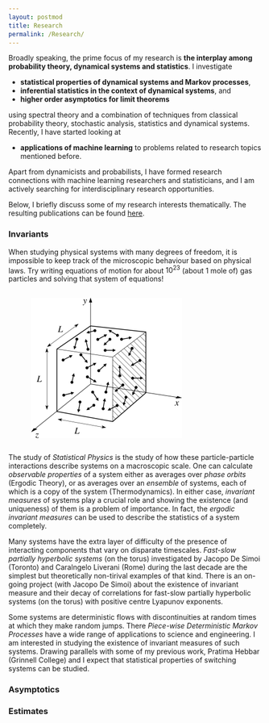 ```yaml
---
layout: postmod      
title: Research              
permalink: /Research/          
---
```

Broadly speaking, the prime focus of my research is <b>the interplay among probability theory, dynamical systems and statistics</b>. I investigate 
- <b>statistical properties of dynamical systems and Markov processes</b>,
- <b>inferential statistics in the context of dynamical systems</b>, and 
- <b>higher order asymptotics for limit theorems</b>   
 
using spectral theory and a combination of techniques from classical probability theory, stochastic analysis, statistics and dynamical systems. Recently, I have started looking at      
- <b>applications of machine learning</b> to problems related to research topics mentioned before. 

Apart from dynamicists and probabilists, I have formed research connections with machine learning researchers and statisticians, and I am actively searching for interdisciplinary research opportunities.

Below, I briefly discuss some of my research interests thematically. The resulting publications can be found [here](https://kasun-fernando.github.io/personal-webpage/Publications/).

### Invariants

When studying physical systems with many degrees of freedom, it is impossible to keep track of the microscopic behaviour based on physical laws. Try writing equations of motion for about $10^{23}$ (about 1 mole of) gas particles and solving that system of equations! 

<img align="center" src="images/particles.jpg" hspace="45" vspace="15"/>

The study of _Statistical Physics_ is the study of how these particle-particle interactions describe systems on a macroscopic scale. One can calculate _observable properties_ of a system either as averages over _phase orbits_ (Ergodic Theory), or as averages over an _ensemble_ of systems, each of which is a copy of the system (Thermodynamics). In either case, _invariant measures_ of systems play a crucial role and showing the existence (and uniqueness) of them is a problem of importance. In fact, the _ergodic invariant measures_ can be used to describe the statistics of a system completely. 

Many systems have the extra layer of difficulty of the presence of interacting components that vary on disparate timescales. _Fast-slow partially hyperbolic systems_ (on the torus) investigated by Jacopo De Simoi (Toronto) and Caralngelo Liverani (Rome) during the last decade are the simplest but theoretically non-tirival examples of that kind. There is an on-going project (with Jacopo De Simoi) about the existence of invariant measure and their decay of correlations for fast-slow partially hyperbolic systems (on the torus) with positive centre Lyapunov exponents. 

Some systems are deterministic flows with discontinuities at random times at which they make random jumps. There _Piece-wise Deterministic Markov Processes_ have a wide range of applications to science and engineering. I am interested in studying the existence of invariant measures of such systems. Drawing parallels with some of my previous work, Pratima Hebbar (Grinnell College) and I expect that statistical properties of switching systems can be studied.

### Asymptotics

### Estimates


<!--
---
**Failure of Edegworth expansions in the discrete iid setting**           
<font size = "3">Collaborator: Dmitry Dolgopyat</font>
---
**Existence of Edgeworth expansions for weakly dependent random variables**          
<font size = "3">Collaborators: Carlangelo Liverani, Fran&ccedil;oise P&egrave;ne</font>
---
**Exact Large deviation asymptotics for weakly dependent random variables**           
<font size = "3">Collaborator: Pratima Hebbar</font>
---
**Adapting the bootstrap for dynamically generated data**        
<font size = "3">Collaborator: Nan Zou</font>
---
**Estimating entropy of continued fraction expansions**             
<font size = "3">Collaborators: Seulbee Lee, Stafano Marmi</font>
---
**Estimating data distirbutions via normalizing flows**            
<font size = "3">Collaborator: Sameera Ramasinghe</font>
---
**Statistics of Riemann-zeta function sampled over chaotic systems**            
<font size = "3">Collaborators: Tanja Schindler</font>
---
**Invariant measures for deterministic fast-slow systems**            
<font size = "3">Collaborator: Jacopo De Simoi</font>
---

 <details open>
<summary><b>Error terms in the local and the central limit theorem for weakly dependent random variables</b></summary>     
  
(Dynamical Systems and Stochastic Processes)<br><br>In applications, the dynamically generated data available to us are always finite-time observations. Hence, one key problem is to control the error of approximation of asymptotic behaviour. When the observations are independent identically distributed (iid), a uniform asymptotic expansion called the Edgeworth Expansion is used to describe the error of normal approximation in the Central Limit Theorem (CLT). Since sequences of experimental observations are never iid, we introduced a general theory of Edgeworth expansions for weakly dependent (possibly unbounded) random variables.<br><br>
As a direct application of this theory, we obtain error estimates of the CLTs for a large class of hyperbolic dynamical systems and Markov chains. The hyperbolic systems that we discuss like Sinai billiards and piecewise expanding maps are natural models in many applications like billiard models in optics, acoustics and classical mechanics, and expanding maps in random number generators, biological and medical models to name a few.<br><br>
There are many unsolved problems in this direction. There are interesting examples of non-Gaussian stable laws in dynamical systems. Is it possible to describe the error terms in other stable laws? Earlier, we were able to obtain exact limit theorems for random matrix product -->
